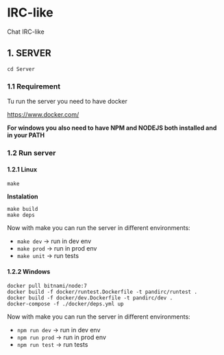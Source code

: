 # IRC-like
Chat IRC-like

## 1. SERVER

```
cd Server
```

### 1.1 Requirement

Tu run the server you need to have docker

https://www.docker.com/

**For windows you also need to have NPM and NODEJS both installed and in your PATH**

### 1.2 Run server
#### 1.2.1 Linux

```
make
```

**Instalation**

```
make build
make deps
```

Now with make you can run the server in different environments:
- ```make dev``` -> run in dev env
- ```make prod``` -> run in prod env
- ```make unit``` -> run tests

#### 1.2.2 Windows

```
docker pull bitnami/node:7
docker build -f docker/runtest.Dockerfile -t pandirc/runtest .
docker build -f docker/dev.Dockerfile -t pandirc/dev .
docker-compose -f ./docker/deps.yml up
```

Now with make you can run the server in different environments:
- ```npm run dev``` -> run in dev env
- ```npm run prod``` -> run in prod env
- ```npm run test``` -> run tests




